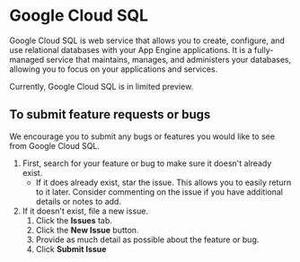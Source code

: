 <h1>Google Cloud SQL</h1>

Google Cloud SQL is web service that allows you to create, configure, and use relational databases with your App Engine applications. It is a fully-managed service that maintains, manages, and administers your databases, allowing you to focus on your applications and services.

Currently, Google Cloud SQL is in limited preview.

<h2>To submit feature requests or bugs</h2>

<p>We encourage you to submit any bugs or features you would like to see from Google Cloud SQL.</p>

<ol>
<li>First, search for your feature or bug to make sure it doesn't already exist.<br>
<ul>
<li>If it does already exist, star the issue. This allows you to easily return to it later. Consider commenting on the issue if you have additional details or notes to add.</li>
</ul>

<li>If it doesn't exist, file a new issue.<br>
<ol>
<li>Click the <strong>Issues</strong> tab.</li>
<li>Click the <strong>New Issue</strong> button.</li>
<li>Provide as much detail as possible about the feature or bug.</li>
<li>Click <strong>Submit Issue</strong></li>
</ol>
</li>
